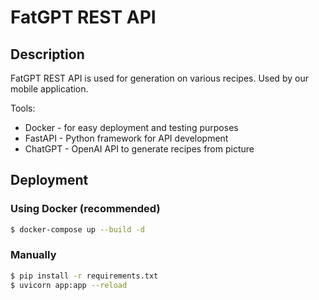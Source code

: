 # FatGPT REST API 

## Description

FatGPT REST API is used for generation on various recipes. Used by our mobile application.

Tools:

- Docker - for easy deployment and testing purposes
- FastAPI - Python framework for API development
- ChatGPT - OpenAI API to generate recipes from picture


## Deployment

### Using Docker (recommended)

```bash
$ docker-compose up --build -d
```

### Manually

```bash
$ pip install -r requirements.txt
$ uvicorn app:app --reload
```
